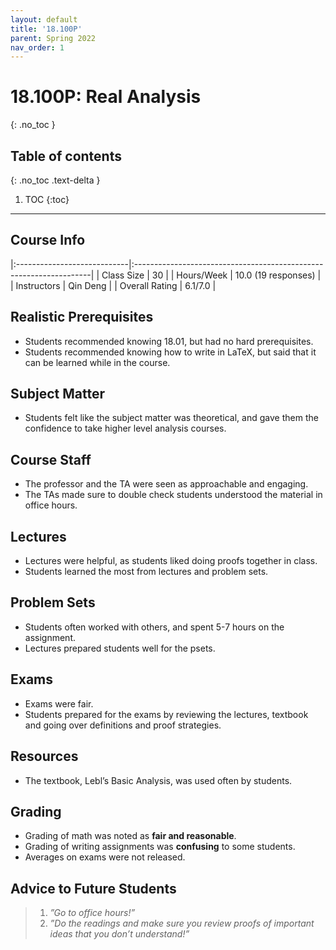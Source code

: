 ```yaml
---
layout: default
title: '18.100P'
parent: Spring 2022
nav_order: 1
---
```


# 18.100P: Real Analysis
{: .no_toc }

## Table of contents
{: .no_toc .text-delta }

1. TOC
{:toc}

---

## Course Info

|:----------------------------|:-------------------------------------------------------------------|
| Class Size    		| 30                                                     		|
| Hours/Week        	| 10.0 (19 responses)                                          	| 
| Instructors         	| Qin Deng 						|
| Overall Rating	| 6.1/7.0						|

## Realistic Prerequisites
* Students recommended knowing 18.01, but had no hard prerequisites. 
* Students recommended knowing how to write in LaTeX, but said that it can be learned while in the course.

## Subject Matter
* Students felt like the subject matter was theoretical, and gave them the confidence to take higher level analysis courses.

## Course Staff
* The professor and the TA were seen as approachable and engaging. 
* The TAs made sure to double check students understood the material in office hours. 

## Lectures
* Lectures were helpful, as students liked doing proofs together in class. 
* Students learned the most from lectures and problem sets. 

## Problem Sets
* Students often worked with others, and spent 5-7 hours on the assignment. 
* Lectures prepared students well for the psets.

## Exams
* Exams were fair. 
* Students prepared for the exams by reviewing the lectures, textbook and going over definitions and proof strategies. 

## Resources
* The textbook, Lebl’s Basic Analysis, was used often by students.

## Grading
* Grading of math was noted as **fair and reasonable**. 
* Grading of writing assignments was **confusing** to some students. 
* Averages on exams were not released. 

## Advice to Future Students
> 1. *”Go to office hours!”*
> 2. *”Do the readings and make sure you review proofs of important ideas that you don’t understand!”*
